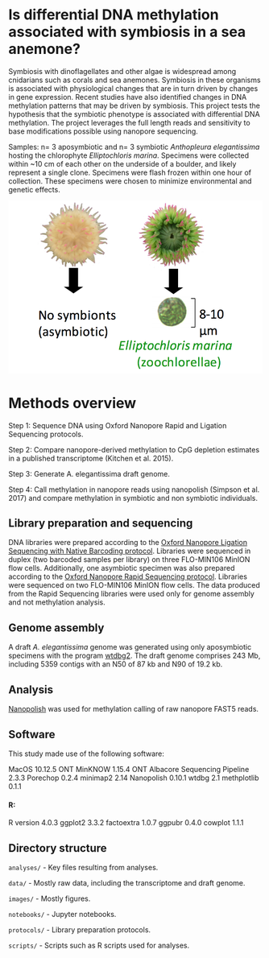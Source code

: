 # Is differential DNA methylation associated with symbiosis in a sea anemone?


Symbiosis with dinoflagellates and other algae is widespread among cnidarians such as corals and sea anemones. Symbiosis in these organisms is associated with physiological changes that are in turn driven by changes in gene expression. Recent studies have also identified changes in DNA methylation patterns that may be driven by symbiosis. This project tests the hypothesis that the symbiotic phenotype is associated with differential DNA methylation. The project leverages the full length reads and sensitivity to base modifications possible using nanopore sequencing.

Samples: n= 3 aposymbiotic and n= 3 symbiotic _Anthopleura elegantissima_ hosting the chlorophyte _Elliptochloris marina_. Specimens were collected within ~10 cm of each other on the underside of a boulder, and likely represent a single clone. Specimens were flash frozen within one hour of collection. These specimens were chosen to minimize environmental and genetic effects.

![_Anthopleura_](./images/titleimage.png)

# Methods overview

Step 1: Sequence DNA using Oxford Nanopore Rapid and Ligation Sequencing protocols.

Step 2: Compare nanopore-derived methylation to CpG depletion estimates in a published transcriptome (Kitchen et al. 2015).

Step 3: Generate A. elegantissima draft genome.

Step 4: Call methylation in nanopore reads using nanopolish (Simpson et al. 2017) and compare methylation in symbiotic and non symbiotic individuals.


## Library preparation and sequencing

DNA libraries were prepared according to the [Oxford Nanopore Ligation Sequencing with Native Barcoding protocol](./1D-Native-barcoding-genomic-DNA-with-EXP-NBD103-and-SQK-LSK109.pdf). Libraries were sequenced in duplex (two barcoded samples per library) on three FLO-MIN106 MinION flow cells. Additionally, one asymbiotic specimen was also prepared according to the [Oxford Nanopore Rapid Sequencing protocol](./rapid-sequencing-sqk-rad004-RSE_9046_v1_revB_17Nov2017.pdf). Libraries were sequenced on two FLO-MIN106 MinION flow cells. The data produced from the Rapid Sequencing libraries were used only for genome assembly and not methylation analysis.


## Genome assembly 

A draft _A. elegantissima_ genome was generated using only aposymbiotic specimens with the program [wtdbg2](https://github.com/ruanjue/wtdbg2). The draft genome comprises 243 Mb, including 5359 contigs with an N50 of 87 kb and N90 of 19.2 kb. 

## Analysis 

[Nanopolish](https://nanopolish.readthedocs.io/en/latest/) was used for methylation calling of raw nanopore FAST5 reads. 


## Software

This study made use of the following software:

MacOS 10.12.5
ONT MinKNOW 1.15.4
ONT Albacore Sequencing Pipeline 2.3.3
Porechop 0.2.4 
minimap2 2.14 
Nanopolish 0.10.1 
wtdbg 2.1
methplotlib 0.1.1 

#### R:
R version 4.0.3
ggplot2 3.3.2
factoextra 1.0.7
ggpubr 0.4.0
cowplot 1.1.1


## Directory structure


`analyses/` - Key files resulting from analyses.

`data/` -  Mostly raw data, including the transcriptome and draft genome.

`images/` - Mostly figures.

`notebooks/` - Jupyter notebooks.

`protocols/` - Library preparation protocols.

`scripts/` - Scripts such as R scripts used for analyses.